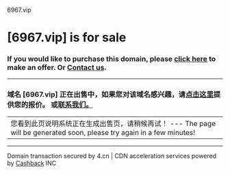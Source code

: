 6967.vip
  
  
  
  

[6967.vip] is for sale
======================

### If you would like to purchase this domain, please [click here](http://www.4.cn/search/detail/domain/6967.vip) to make an offer. Or [Contact us](https://www.4.cn/company/contactus).

---

### 域名 [6967.vip] 正在出售中，如果您对该域名感兴趣，请[点击这里](http://www.4.cn/search/detail/domain/6967.vip)提供您的报价。 或[联系我们。](https://www.4.cn/company/contactus)

  
  
  
  

|  |
| --- |
| 您看到此页说明系统正在生成出售页，请稍候再试！  ---  The page will be generated soon, please try again in a few minutes! |

---

Domain transaction secured by 4.cn | CDN acceleration services powered by [Cashback](https://www.cashbackeasy.com) INC